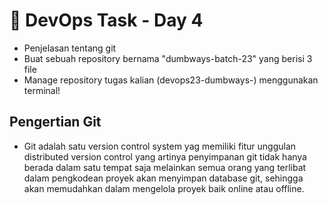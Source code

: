 # 📘 DevOps Task - Day 4

- Penjelasan tentang git
- Buat sebuah repository bernama "dumbways-batch-23" yang berisi 3 file
- Manage repository tugas kalian (devops23-dumbways-<nama>) menggunakan terminal!

## Pengertian Git

- Git adalah satu version control system yag memiliki fitur unggulan distributed version control yang artinya penyimpanan git tidak hanya berada dalam satu tempat saja melainkan semua orang yang terlibat dalam pengkodean proyek akan menyimpan database git, sehingga akan memudahkan dalam mengelola proyek baik online atau offline.
